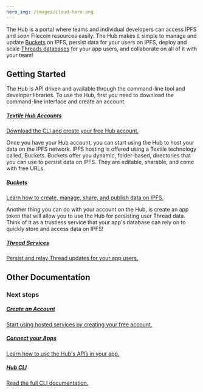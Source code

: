 ```yaml
---
hero_img: /images/cloud-hero.png
---
```


The Hub is a portal where teams and individual developers can access IPFS and *soon* Filecoin resources easily. The Hub makes it simple to manage and update [Buckets](/hub/buckets) on IPFS, persist data for your users on IPFS, deploy and scale [Threads databases](/threads/) for your app users, and collaborate on all of it with your team!

## Getting Started

The Hub is API driven and available through the command-line tool and developer libraries. To use the Hub, first you need to download the command-line interface and create an account.

<div class="txtl-options half">
  <a href="/hub/accounts" class="box">
    <h5>Textile Hub Accounts</h5>
    <p>Download the CLI and create your free Hub account.</p>
  </a>
</div>

Once you have your Hub account, you can start using the Hub to host your data on the IPFS network. IPFS hosting is offered using a Textile technology called, Buckets. Buckets offer you dynamic, folder-based, directories that you can use to persist data on IPFS. They are editable, sharable, and come with free URLs. 

<div class="txtl-options half">
  <a href="/hub/buckets" class="box">
    <h5>Buckets</h5>
    <p>Learn how to create, manage, share, and publish data on IPFS.</p>
  </a>
</div>

Another thing you can do with your account on the Hub, is create an app token that will allow you to use the Hub for persisting user Thread data. Think of it as a trustless service that your app's database can rely on to quickly store and access data on IPFS!

<div class="txtl-options half">
  <a href="/hub/app-apis#thread-services" class="box">
    <h5>Thread Services</h5>
    <p>Persist and relay Thread updates for your app users.</p>
  </a>
  <span class="box-space"> </span>
  <span class="box-fill">
  </span>
</div>

## Other Documentation

### Next steps

<div class="txtl-options">
  <a href="/hub/accounts" class="box">
    <h5>Create an Account</h5>
    <p>Start using hosted services by creating your free account.</p>
  </a>
  <span class="box-space"> </span>
  <a href="/hub/app-apis" class="box">
    <h5>Connect your Apps</h5>
    <p>Learn how to use the Hub's APIs in your app.</p>
  </a>
  <span class="box-space"> </span>
  <a href="/hub/cli/tt" class="box">
    <h5>Hub CLI</h5>
    <p>Read the full CLI documentation.</p>
  </a>
</div>
